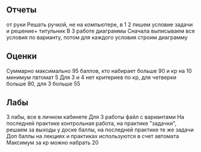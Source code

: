 ## Отчеты
 от руки
Решать ручкой, не на компьютере, в 1 2 пишем условие задачи и решение+ титульник
В 3 работе диаграммы
Сначала выписываем все условия по варианту, потом для каждого условия строим диаграмму

## Оценки
Суммарно максимально 95 баллов, кто набирает больше 90 и кр на 10 минимум пвтомат 5
Для 3 и 4 нет критериев по кр, для четверки больше 80, для 3 больше 55

## Лабы
3 лабы, все в личном кабинете
Для 3 работы файл с вариантами 
На последней практике контрольная работа, на практике "задачки", решаем за выходы у доске баллы, на последней практике те же задачи 
Доп баллы на лекциях и практиках используются в счет автомата 
Максимум за кр можно набрать 20
